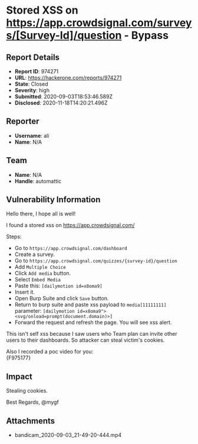 # Stored XSS on https://app.crowdsignal.com/surveys/[Survey-Id]/question - Bypass

## Report Details
- **Report ID**: 974271
- **URL**: https://hackerone.com/reports/974271
- **State**: Closed
- **Severity**: high
- **Submitted**: 2020-09-03T18:53:46.589Z
- **Disclosed**: 2020-11-18T14:20:21.496Z

## Reporter
- **Username**: ali
- **Name**: N/A

## Team
- **Name**: N/A
- **Handle**: automattic

## Vulnerability Information
Hello there,
I hope all is well!

I found a stored xss on https://app.crowdsignal.com/

Steps:
* Go to `https://app.crowdsignal.com/dashboard`
* Create a survey.
* Go to `https://app.crowdsignal.com/quizzes/{survey-id}/question`
* Add `Multiple Choice`
* Click `Add media` button.
* Select `Embed Media`
* Paste this: `[dailymotion id=x8oma9]`
* Insert it.
* Open Burp Suite and click `Save` button.
* Return to burp suite and paste xss payload to `media[11111111]` parameter: `[dailymotion id=x8oma9"><svg/onload=prompt(document.domain)>]`
* Forward the request and refresh the page. You will see xss alert.

This isn't self xss because I saw users who Team plan can invite other users to their dashboards. So attacker can steal victim's cookies.

Also I recorded a poc video for you:   
{F975177}

## Impact

Stealing cookies.

Best Regards,
@mygf

## Attachments
- bandicam_2020-09-03_21-49-20-444.mp4
